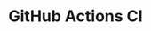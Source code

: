 # GitHub Actions CI



























































































































































































































































































































































































































































































































































































































































































































































































































































































































































































































































































































































































































































































































































































































































































































































































































































































































































































































































































































































































































































































































































































































































































































































































































































































































































































































































































































































































































































































































































































































































































































































































































































































































































































































































































